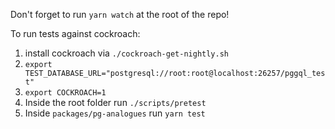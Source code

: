 Don't forget to run `yarn watch` at the root of the repo!

To run tests against cockroach:

1. install cockroach via `./cockroach-get-nightly.sh`
2. `export TEST_DATABASE_URL="postgresql://root:root@localhost:26257/pggql_test"`
3. `export COCKROACH=1`
4. Inside the root folder run `./scripts/pretest`
5. Inside `packages/pg-analogues` run `yarn test`